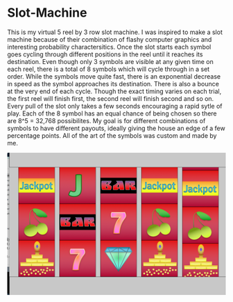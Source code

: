 # Slot-Machine
This is my virtual 5 reel by 3 row slot machine. I was inspired to make a slot machine because of their combination of flashy computer graphics and interesting probability charactersitics. Once the slot starts each symbol goes cycling through different positions in the reel until it reaches its destination. Even though only 3 symbols are visible at any given time on each reel, there is a total of 8 symbols which will cycle through in a set order.  While the symbols move quite fast, there is an exponential decrease in speed as the symbol approaches its destination. There is also a bounce at the very end of each cycle. Though the exact timing varies on each trial, the first reel will finish first, the second reel will finish second and so on. Every pull of the slot only takes a few seconds encouraging a rapid sytle of play.  Each of the 8 symbol has an equal chance of being chosen so there are 8^5 = 32,768 possibilites. My goal is for different combinations of symbols to have different payouts, ideally giving the house an edge of a few percentage points. All of the art of the symbols was custom and made by me. 

![slot machine image](./slotImages/slotMachineNewImage.png)
